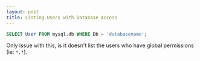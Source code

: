 ```yaml
---
layout: post
title: Listing Users with Database Access
---
```


```sql
SELECT User FROM mysql.db WHERE Db = 'databasename';
```

Only issue with this, is it doesn't list the users who have global permissions
(ie: `*.*`).
